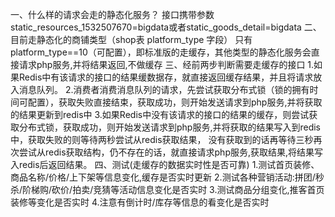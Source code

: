 一、什么样的请求会走的静态化服务？
    接口携带参数static_resources_1532507670=bigdata或者static_goods_detail=bigdata
二、目前走静态化的商铺类型（shop表 platform_type 字段）
    只有platform_type==10（可配置），即标准版的走缓存，其他类型的静态化服务会直接请求php服务,并将结果返回,不做缓存
三、经前两步判断需要走缓存的接口
    1.如果Redis中有该请求的接口的结果缓数据存，就直接返回缓存结果，并且将请求放入消息队列。
	2.消费者消费消息队列的请求，先尝试获取分布式锁（锁的拥有时间可配置），获取失败直接结束，获取成功，则开始发送请求到php服务,并将获取的结果更新到redis中
	3.如果Redis中没有该请求的接口的结果的缓存，则尝试获取分布式锁，获取成功，则开始发送请求到php服务,并将获取的结果写入到redis中，获取失败的则等待两秒尝试从redis获取结果，
	没有获取到的话再等待三秒再次尝试从redis获取结构，仍不存在的话，就直接请求php服务,获取结果,将结果写入redis后返回结果。
四、测试(走缓存的数据实时性是否可靠)
    1.测试首页装修、商品名称/价格/上下架等信息变化,缓存是否实时更新
	2.测试各种营销活动:拼团/秒杀/阶梯购/砍价/拍卖/竞猜等活动信息变化是否实时
	3.测试商品分组变化,推客首页装修等变化是否实时
	4.注意有倒计时/库存等信息的看变化是否实时